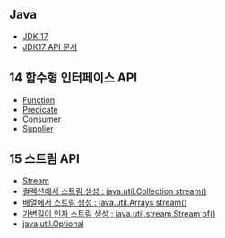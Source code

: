 Java
---------------
* [JDK 17](https://www.oracle.com/java/technologies/downloads/#jdk17-windows)
* [JDK17 API 문서](https://docs.oracle.com/en/java/javase/17/docs/api/index.html)


14 함수형 인터페이스 API
-------------------
* [Function](https://docs.oracle.com/en/java/javase/17/docs/api/java.base/java/util/function/Function.html)
* [Predicate](https://docs.oracle.com/en/java/javase/17/docs/api/java.base/java/util/function/Predicate.html)
* [Consumer](https://docs.oracle.com/en/java/javase/17/docs/api/java.base/java/util/function/Consumer.html)
* [Supplier](https://docs.oracle.com/en/java/javase/17/docs/api/java.base/java/util/function/Supplier.html)

15 스트림 API
-------------------
* [Stream](https://docs.oracle.com/en/java/javase/17/docs/api/java.base/java/util/stream/Stream.html)
* [컬렉션에서 스트림 생성 : java.util.Collection stream()](https://docs.oracle.com/en/java/javase/17/docs/api/java.base/java/util/Collection.html#stream())
* [배열에서 스트림 생성 :  java.util.Arrays stream()](https://docs.oracle.com/en/java/javase/17/docs/api/java.base/java/util/Arrays.html#stream(T%5B%5D))
* [가변길이 인자 스트림 생성 : java.util.stream.Stream of()](https://docs.oracle.com/en/java/javase/17/docs/api/java.base/java/util/stream/Stream.html#of(T))
* [java.util.Optional](https://docs.oracle.com/en/java/javase/17/docs/api/java.base/java/util/Optional.html)
